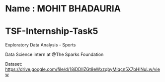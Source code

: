 # Name : MOHIT BHADAURIA

# TSF-Internship-Task5
Exploratory Data Analysis - Sports 


Data Science intern at @The Sparks Foundation


Dataset: https://drive.google.com/file/d/18iDDIIZGt8eWxzqbyMIqcn5X7bHINuLw/view
